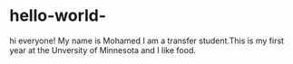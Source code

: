 # hello-world-

hi everyone!
My name is Mohamed I am a transfer student.This is my first year at the Unversity of Minnesota and I like food. 
